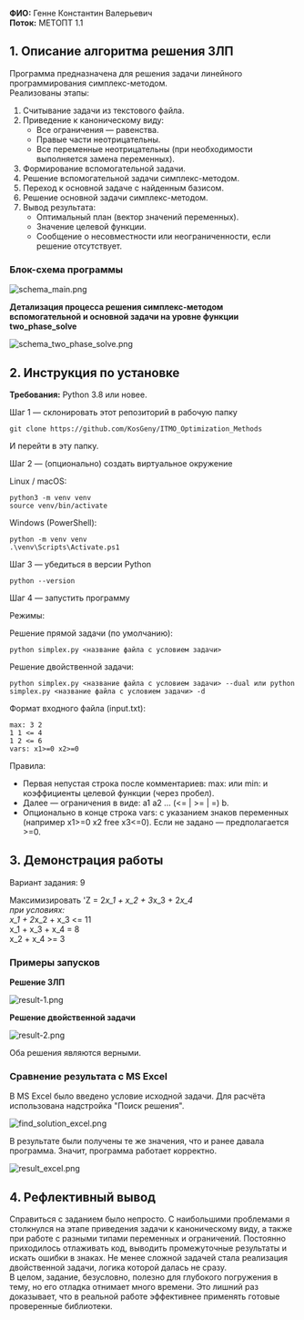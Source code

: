 **ФИО:** Генне Константин Валерьевич  
**Поток:** МЕТОПТ 1.1

## 1. Описание алгоритма решения ЗЛП
Программа предназначена для решения задачи линейного программирования симплекс-методом.  
Реализованы этапы:
1. Считывание задачи из текстового файла.
2. Приведение к каноническому виду:
   - Все ограничения — равенства.  
   - Правые части неотрицательны.  
   - Все переменные неотрицательны (при необходимости выполняется замена переменных).
3. Формирование вспомогательной задачи.
4. Решение вспомогательной задачи симплекс-методом.
5. Переход к основной задаче с найденным базисом.
6. Решение основной задачи симплекс-методом.
7. Вывод результата:
   - Оптимальный план (вектор значений переменных).
   - Значение целевой функции.
   - Сообщение о несовместности или неограниченности, если решение отсутствует.


### Блок-схема программы  

![schema_main.png](.\images_for_report\schema_main.png)

**Детализация процесса решения симплекс-методом вспомогательной и основной задачи на уровне функции two_phase_solve**  

![schema_two_phase_solve.png](.\images_for_report\schema_two_phase_solve.png)

## 2. Инструкция по установке

**Требования:** Python 3.8 или новее.


Шаг 1 — склонировать этот репозиторий в рабочую папку

```
git clone https://github.com/KosGeny/ITMO_Optimization_Methods
```

И перейти в эту папку.

Шаг 2 — (опционально) создать виртуальное окружение

Linux / macOS:

```
python3 -m venv venv
source venv/bin/activate
```

Windows (PowerShell):

```
python -m venv venv
.\venv\Scripts\Activate.ps1
```

Шаг 3 — убедиться в версии Python

```
python --version
```


Шаг 4 — запустить программу

Режимы:

Решение прямой задачи (по умолчанию):
```
python simplex.py <название файла с условием задачи>
```

Решение двойственной задачи:
```
python simplex.py <название файла с условием задачи> --dual или python simplex.py <название файла с условием задачи> -d
```

Формат входного файла (input.txt):
```
max: 3 2
1 1 <= 4
1 2 <= 6
vars: x1>=0 x2>=0
```

Правила:
- Первая непустая строка после комментариев: max: или min: и коэффициенты целевой функции (через пробел).
- Далее — ограничения в виде: a1 a2 ... (<= | >= | =) b.
- Опционально в конце строка vars: с указанием знаков переменных (например x1>=0 x2 free x3<=0). Если не задано — предполагается >=0.


## 3. Демонстрация работы
Вариант задания: 9

Максимизировать 'Z = 2*x_1 + x_2 + 3*x_3 + 2*x_4  
при условиях:  
x_1 + 2*x_2 + x_3 <= 11  
x_1 + x_3 + x_4 = 8  
x_2 + x_4 >= 3

### Примеры запусков
**Решение ЗЛП**  

![result-1.png](.\images_for_report\result-1.png)

**Решение двойственной задачи**  

![result-2.png](.\images_for_report\result-2.png)

Оба решения являются верными.

### Сравнение результата с MS Excel
В MS Excel было введено условие исходной задачи. Для расчёта использована надстройка "Поиск решения".

![find_solution_excel.png](.\images_for_report\find_solution_excel.png)

В результате были получены те же значения, что и ранее давала программа. Значит, программа работает корректно.

![result_excel.png](.\images_for_report\result_excel.png)


## 4. Рефлективный вывод
Справиться с заданием было непросто. С наибольшими проблемами я столкнулся на этапе приведения задачи к каноническому виду, а также при работе с разными типами переменных и ограничений. Постоянно приходилось отлаживать код, выводить промежуточные результаты и искать ошибки в знаках. Не менее сложной задачей стала реализация двойственной задачи, логика которой далась не сразу.  
В целом, задание, безусловно, полезно для глубокого погружения в тему, но его отладка отнимает много времени. Это лишний раз доказывает, что в реальной работе эффективнее применять готовые проверенные библиотеки.